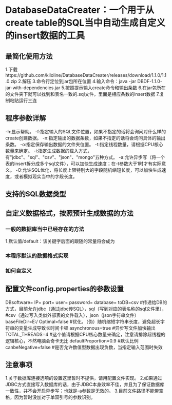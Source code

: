 # DatabaseDataCreater：一个用于从create table的SQL当中自动生成自定义的insert数据的工具

## 最简化使用方法
1.下载https://github.com/kiloline/DatabaseDataCreater/releases/download/1.1.0/1.1.0.zip
2.解压
3.命令行定位到jar包所在位置
4.输入命令：java -jar DBDF-1.1.0-jar-with-dependencies.jar
5.按照提示输入create命令和输出条数
6.在jar包所在的文件夹下就可以找到和表名一致的.sql文件，里面是相应条数的insert数据
7.复制粘贴运行三连

## 程序参数详解
-h:显示帮助。
-f:指定输入的SQL文件位置，如果不指定的话将会询问对什么样的create创建数据。
-n:指定输出的数据条数，如果不指定的话将会询问具体的输出条数。
-o:指定保存输出数据的文件夹位置。
-t:指定线程数量，请根据CPU核心数量来确定。
-i:指定生成数据的载入方式，有"jdbc"、"sql"、"csv"、"json"、"mongo"五种方式。
-a:允许异步写（将一个表的insert拆分成多个sql文件），可以加快生成速度；在-t参数大于1时才有实际意义。
-O:允许SQL优化，将长度上限特别大的字段随机缩短长度，可以加快生成速度，或者模拟现实当中的字段长度。

## 支持的SQL数据类型

## 自定义数据格式，按照预计生成数据的方法
### 一般的数据库当中已经存在的方法
1.默认值/default：该关键字后面的跟随的常量将会成为

### 本程序默认的数据格式实现

### 如何自定义

## 配置文件config.properties的参数设置
DBsoftware=
IP=
port=
user=
password=
database=
toDB=csv
#传递给DB的方式，目前允许jdbc（通过jdbc传SQL），sql（写到对应的表名称的sql文件里），
#csv（通过写入类似外部表的文件载入），json（json字符串文件）
baseFileDir=E:/
Optimal=false
#优化，（伪）随机缩短字符串长度，避免超长字符串的变量生成导致长时间卡顿
asynchronous=true
#异步写文件加快输出
TOTAL_THREADS=4
#这个值请根据CPU核心数量来确定，注意请排除超线程的逻辑核心，不然电脑会奇卡无比
defaultProportion=0.9
#默认比例
canbeNegative=false
#是否允许数值型数据出现负数，当指定输入范围时失效

## 注意事项
1.关于数据库连接选项的设置这里暂时不提供，请用配置文件实现。
2.如果通过JDBC方式直接写入数据库的话，由于JDBC本身效率不佳，并且为了保证数据库一致性，并不会开启异步写；也就是-a参数是无效的。
3.目前文件路径不能带空格，因为暂时没加对于单双引号的参数识别。
